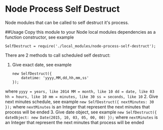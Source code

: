 Node Process Self Destruct
==========================

Node modules that can be called to self destruct it's process.

##Usage
Copy this module to your Node local modules dependencies as a function constructor, see example

```node
SelfDestruct = require('./local_modules/node-process-self-destruct');
```

There are 2 methods to call scheduled self destruct:

1. Give exact date, see example
    ```node
    new SelfDestruct({
        datetime: 'yyyy,MM,dd,hh,mm,ss'
    });
    ```
where
    ```
    yyyy = years, like 2014
    MM = month, like 10
    dd = date, like 03
    hh = hours, like 10
    mm = minutes, like 30
    ss = seconds, like 10
    ```
2. Give next minutes schedule, see example
    ```
    new SelfDestruct({
        nextMinutes: 30
    });
    ```
where `nextMinutes` is an Integer that represent the next minutes that process will be ended
3. Give date object, see example
    ```
    new SelfDestruct({
        dateObject: new Date(2015, 10, 03, 05, 00, 00)
    });
    ```
where `nextMinutes` is an Integer that represent the next minutes that process will be ended